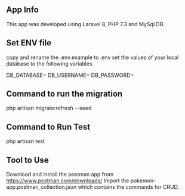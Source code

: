 ## App Info
This app was developed using Laravel 8, PHP 7.3 and MySql DB.

## Set ENV file
copy and rename the .env.example to .env
set the values of your local database to the following variables

DB_DATABASE=
DB_USERNAME=
DB_PASSWORD=

## Command to run the migration
php artisan migrate:refresh --seed

## Command to Run Test
php artisan test

## Tool to Use
Download and install the postman app from https://www.postman.com/downloads/
Import the pokemon-app.postman_collection.json which contains the commands for CRUD.